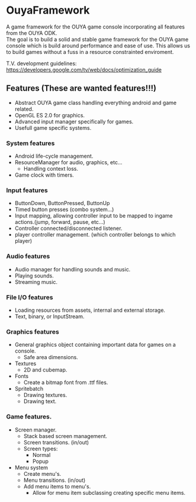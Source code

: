 OuyaFramework
=============

A game framework for the OUYA game console incorporating all features from the OUYA ODK. <br />
The goal is to build a solid and stable game framework for the OUYA game console which is build around performance and ease of use.
This allows us to build games without a fuss in a resource constrainted enviroment.

T.V. development guidelines: https://developers.google.com/tv/web/docs/optimization_guide

Features (These are wanted features!!!)
-----
* Abstract OUYA game class handling everything android and game related.
* OpenGL ES 2.0 for graphics.
* Advanced input manager specifically for games.
* Usefull game specific systems.

### System features
* Android life-cycle management.
* ResourceManager for audio, graphics, etc...
  * Handling context loss.
* Game clock with timers.

### Input features
* ButtonDown, ButtonPressed, ButtonUp
* Timed button presses (combo system...)
* Input mapping, allowing controller input to be mapped to ingame actions.(jump, forward, pause, etc...)
* Controller connected/disconnected listener.
* player controller management. (which controller belongs to which player)

### Audio features
* Audio manager for handling sounds and music.
* Playing sounds.
* Streaming music.

### File I/O features
* Loading resources from assets, internal and external storage.
* Text, binary, or InputStream.

### Graphics features
* General graphics object containing important data for games on a console.
	* Safe area dimensions.
* Textures
  * 2D and cubemap.
* Fonts
  * Create a bitmap font from .ttf files.
* Spritebatch
  * Drawing textures.
  * Drawing text.

### Game features.
* Screen manager.
	* Stack based screen management.
	* Screen transitions. (in/out)
	* Screen types:
		* Normal
		* Popup
* Menu system
	* Create menu's.
	* Menu transitions. (in/out)
	* Add menu items to menu's.
		* Allow for menu item subclassing creating specific menu items.
